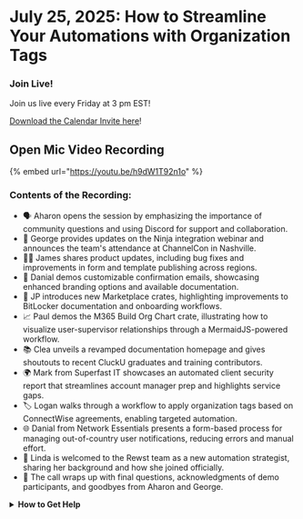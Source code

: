 # July 25, 2025: How to Streamline Your Automations with Organization Tags

### **Join Live!**

Join us live every Friday at 3 pm EST!

&#x20;[Download the Calendar Invite here](https://engine.rewst.io/webhooks/custom/trigger/02eb02e2-1177-43d9-9e13-8547414979fc/c47fdd7f-4075-47a8-ba92-94e790e67c06?request_type=open_mic_link&)!

## Open Mic Video Recording

{% embed url="https://youtu.be/h9dW1T92n1o" %}

### Contents of the Recording:

* 🗣️ Aharon opens the session by emphasizing the importance of community questions and using Discord for support and collaboration.
* 📢 George provides updates on the Ninja integration webinar and announces the team's attendance at ChannelCon in Nashville.
* 🧑‍💻 James shares product updates, including bug fixes and improvements in form and template publishing across regions.
* 🧪 Danial demos customizable confirmation emails, showcasing enhanced branding options and available documentation.
* 🧰 JP introduces new Marketplace crates, highlighting improvements to BitLocker documentation and onboarding workflows.
* 📈 Paul demos the M365 Build Org Chart crate, illustrating how to visualize user-supervisor relationships through a MermaidJS-powered workflow.
* 📚 Clea unveils a revamped documentation homepage and gives shoutouts to recent CluckU graduates and training contributors.
* 🌍 Mark from Superfast IT showcases an automated client security report that streamlines account manager prep and highlights service gaps.
* 🏷️ Logan walks through a workflow to apply organization tags based on ConnectWise agreements, enabling targeted automation.
* 🌐 Danial from Network Essentials presents a form-based process for managing out-of-country user notifications, reducing errors and manual effort.
* 🎉 Linda is welcomed to the Rewst team as a new automation strategist, sharing her background and how she joined officially.
* 👋 The call wraps up with final questions, acknowledgments of demo participants, and goodbyes from Aharon and George.

<details>

<summary><strong>How to Get Help</strong></summary>

* 💬 Chat (Discord): [https://discord.gg/rewst​​ ](https://discord.gg/rewst%E2%80%8B%E2%80%8B)
  * Private #\{{ msp \}} channel
  * \#the-kewp
* 🎫 Submit Tickets to: the\_roc@rewst.io
* 📝 Feature Request + Integration Requests: [https://rewst.canny.io/](https://rewst.canny.io/)

**CLUCK UNIVERSITY – REWST TRAINING:**&#x20;

* 👨‍🏫 Live Instructor-Led Training: [https://calendly.com/cluck-u/](https://calendly.com/cluck-u/)
* 🏁 Rewst Foundations Training: [https://docs.rewst.help/cluck-university/rewst-foundations-10x](https://docs.rewst.help/cluck-university/rewst-foundations-10x)
* ▶️ On-demand Videos: [https://docs.rewst.help/cluck-university/rewst-foundations-10x](https://docs.rewst.help/cluck-university/rewst-foundations-10x)

**DOCS:**&#x20;

* 🥚 Rewst Docs: [https://docs.rewst.help ](https://docs.rewst.help)
* ⛩️ Jinja Docs: [https://jinja.palletsprojects.com/](https://jinja.palletsprojects.com/)

**KEY LINKS:**&#x20;

* 📝 Feature Request + Integration Requests: [https://rewst.canny.io/](https://rewst.canny.io/)

</details>
